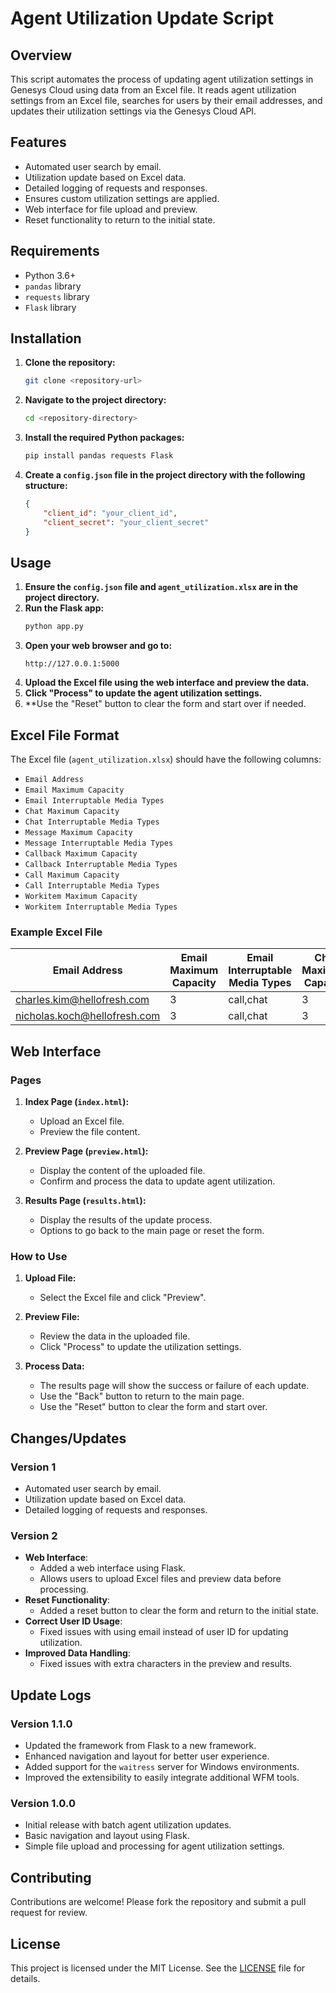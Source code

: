 # Agent Utilization Update Script

## Overview

This script automates the process of updating agent utilization settings in Genesys Cloud using data from an Excel file. It reads agent utilization settings from an Excel file, searches for users by their email addresses, and updates their utilization settings via the Genesys Cloud API.

## Features

- Automated user search by email.
- Utilization update based on Excel data.
- Detailed logging of requests and responses.
- Ensures custom utilization settings are applied.
- Web interface for file upload and preview.
- Reset functionality to return to the initial state.

## Requirements

- Python 3.6+
- `pandas` library
- `requests` library
- `Flask` library

## Installation

1. **Clone the repository:**
   ```bash
   git clone <repository-url>
   ```
2. **Navigate to the project directory:**
   ```bash
   cd <repository-directory>
   ```
3. **Install the required Python packages:**
   ```bash
   pip install pandas requests Flask
   ```
4. **Create a `config.json` file in the project directory with the following structure:**
   ```json
   {
       "client_id": "your_client_id",
       "client_secret": "your_client_secret"
   }
   ```

## Usage

1. **Ensure the `config.json` file and `agent_utilization.xlsx` are in the project directory.**
2. **Run the Flask app:**
   ```bash
   python app.py
   ```
3. **Open your web browser and go to:**
   ```
   http://127.0.0.1:5000
   ```
4. **Upload the Excel file using the web interface and preview the data.**
5. **Click "Process" to update the agent utilization settings.**
6. **Use the "Reset" button to clear the form and start over if needed.

## Excel File Format

The Excel file (`agent_utilization.xlsx`) should have the following columns:

- `Email Address`
- `Email Maximum Capacity`
- `Email Interruptable Media Types`
- `Chat Maximum Capacity`
- `Chat Interruptable Media Types`
- `Message Maximum Capacity`
- `Message Interruptable Media Types`
- `Callback Maximum Capacity`
- `Callback Interruptable Media Types`
- `Call Maximum Capacity`
- `Call Interruptable Media Types`
- `Workitem Maximum Capacity`
- `Workitem Interruptable Media Types`

### Example Excel File

| Email Address                 | Email Maximum Capacity | Email Interruptable Media Types | Chat Maximum Capacity | Chat Interruptable Media Types | Message Maximum Capacity | Message Interruptable Media Types | Callback Maximum Capacity | Callback Interruptable Media Types | Call Maximum Capacity | Call Interruptable Media Types | Workitem Maximum Capacity | Workitem Interruptable Media Types |
|-------------------------------|------------------------|---------------------------------|-----------------------|-------------------------------|--------------------------|----------------------------------|---------------------------|-----------------------------------|------------------------|-------------------------------|---------------------------|----------------------------------|
| charles.kim@hellofresh.com    | 3                      | call,chat                       | 3                     | callback,message              | 3                        | call,chat                         | 3                         | call,chat                          | 3                      | chat                          | 3                         | call,chat                         |
| nicholas.koch@hellofresh.com  | 3                      | call,chat                       | 3                     | callback,message              | 3                        | callback                          | 3                         | message                           | 3                      | callback,message              | 3                         | callback,message                   |

## Web Interface

### Pages

1. **Index Page (`index.html`):**
    - Upload an Excel file.
    - Preview the file content.

2. **Preview Page (`preview.html`):**
    - Display the content of the uploaded file.
    - Confirm and process the data to update agent utilization.

3. **Results Page (`results.html`):**
    - Display the results of the update process.
    - Options to go back to the main page or reset the form.

### How to Use

1. **Upload File:**
    - Select the Excel file and click "Preview".

2. **Preview File:**
    - Review the data in the uploaded file.
    - Click "Process" to update the utilization settings.

3. **Process Data:**
    - The results page will show the success or failure of each update.
    - Use the "Back" button to return to the main page.
    - Use the "Reset" button to clear the form and start over.

## Changes/Updates

### Version 1

- Automated user search by email.
- Utilization update based on Excel data.
- Detailed logging of requests and responses.

### Version 2

- **Web Interface**:
  - Added a web interface using Flask.
  - Allows users to upload Excel files and preview data before processing.
- **Reset Functionality**:
  - Added a reset button to clear the form and return to the initial state.
- **Correct User ID Usage**:
  - Fixed issues with using email instead of user ID for updating utilization.
- **Improved Data Handling**:
  - Fixed issues with extra characters in the preview and results.
  

## Update Logs

### Version 1.1.0

- Updated the framework from Flask to a new framework.
- Enhanced navigation and layout for better user experience.
- Added support for the `waitress` server for Windows environments.
- Improved the extensibility to easily integrate additional WFM tools.

### Version 1.0.0

- Initial release with batch agent utilization updates.
- Basic navigation and layout using Flask.
- Simple file upload and processing for agent utilization settings.

## Contributing

Contributions are welcome! Please fork the repository and submit a pull request for review.

## License

This project is licensed under the MIT License. See the [LICENSE](LICENSE) file for details.

